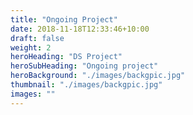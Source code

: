 ```yaml
---
title: "Ongoing Project"
date: 2018-11-18T12:33:46+10:00
draft: false
weight: 2
heroHeading: "DS Project"
heroSubHeading: "Ongoing project"
heroBackground: "./images/backgpic.jpg"
thumbnail: "./images/backgpic.jpg"
images: ""
---
```

